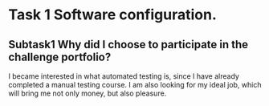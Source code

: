 # Task 1 Software configuration.
## Subtask1 Why did I choose to participate in the challenge portfolio?

 I became interested in what automated testing is, since I have already completed a manual testing course. I am also looking for my ideal job, which will bring me not only money, but also pleasure.

